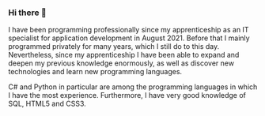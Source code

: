 ### Hi there 👋

I have been programming professionally since my apprenticeship as an IT specialist for application development in August 2021. Before that I mainly programmed privately for many years, which I still do to this day. Nevertheless, since my apprenticeship I have been able to expand and deepen my previous knowledge enormously, as well as discover new technologies and learn new programming languages.

C# and Python in particular are among the programming languages ​​in which I have the most experience. Furthermore, I have very good knowledge of SQL, HTML5 and CSS3.
